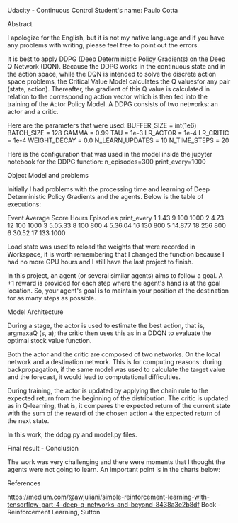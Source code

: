 Udacity - Continuous Control
Student's name: Paulo Cotta

Abstract

I apologize for the English, but it is not my native language and if you have any problems with writing, please feel free to point out the errors.

It is best to apply DDPG (Deep Deterministic Policy Gradients) on the Deep Q Network (DQN). Because the DDPG works in the continuous state and in the action space, while the DQN is intended to solve the discrete action space problems, the Critical Value Model calculates the Q values ​​for any pair (state, action). Thereafter, the gradient of this Q value is calculated in relation to the corresponding action vector which is then fed into the training of the Actor Policy Model. A DDPG consists of two networks: an actor and a critic.

Here are the parameters that were used:
BUFFER_SIZE = int(1e6)
BATCH_SIZE = 128
GAMMA = 0.99
TAU = 1e-3
LR_ACTOR = 1e-4
LR_CRITIC = 1e-4
WEIGHT_DECAY = 0.0
N_LEARN_UPDATES = 10
N_TIME_STEPS = 20

Here is the configuration that was used in the model inside the jupyter notebook for the DDPG function:
n_episodes=300 
print_every=1000

Object Model and problems

Initially I had problems with the processing time and learning of Deep Deterministic Policy Gradients and the agents. Below is the table of executions:

Event
Average Score
Hours
Episodies
print_every
1
1.43
9
100
1000
2
4.73
12
100
1000
3
5.05.33
8
100
800
4
5.36.04
16
130
800
5
14.877
18
256
800
6
30.52
17
133
1000

Load state was used to reload the weights that were recorded in Workspace, it is worth remembering that I changed the function because I had no more GPU hours and I still have the last project to finish.

In this project, an agent (or several similar agents) aims to follow a goal. A +1 reward is provided for each step where the agent's hand is at the goal location. So, your agent's goal is to maintain your position at the destination for as many steps as possible.

Model Architecture


During a stage, the actor is used to estimate the best action, that is, argmaxaQ (s, a); the critic then uses this as in a DDQN to evaluate the optimal stock value function.

Both the actor and the critic are composed of two networks. On the local network and a destination network. This is for computing reasons: during backpropagation, if the same model was used to calculate the target value and the forecast, it would lead to computational difficulties.

During training, the actor is updated by applying the chain rule to the expected return from the beginning of the distribution. The critic is updated as in Q-learning, that is, it compares the expected return of the current state with the sum of the reward of the chosen action + the expected return of the next state.

In this work, the ddpg.py and model.py files.

Final result - Conclusion

The work was very challenging and there were moments that I thought the agents were not going to learn. An important point is in the charts below:





References

https://medium.com/@awjuliani/simple-reinforcement-learning-with-tensorflow-part-4-deep-q-networks-and-beyond-8438a3e2b8df
Book - Reinforcement Learning, Sutton
